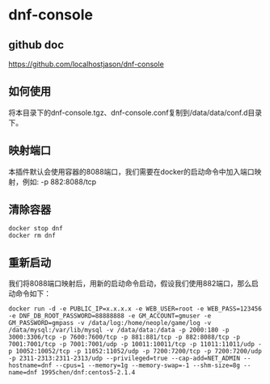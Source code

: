 # dnf-console

## github doc
https://github.com/localhostjason/dnf-console

## 如何使用
将本目录下的dnf-console.tgz、dnf-console.conf复制到/data/data/conf.d目录下。

## 映射端口
本插件默认会使用容器的8088端口，我们需要在docker的启动命令中加入端口映射，例如: -p 882:8088/tcp

## 清除容器
```shell
docker stop dnf
docker rm dnf
```

## 重新启动
我们将8088端口映射后，用新的启动命令启动，假设我们使用882端口，那么启动命令如下：
```shell
docker run -d -e PUBLIC_IP=x.x.x.x -e WEB_USER=root -e WEB_PASS=123456 -e DNF_DB_ROOT_PASSWORD=88888888 -e GM_ACCOUNT=gmuser -e GM_PASSWORD=gmpass -v /data/log:/home/neople/game/log -v /data/mysql:/var/lib/mysql -v /data/data:/data -p 2000:180 -p 3000:3306/tcp -p 7600:7600/tcp -p 881:881/tcp -p 882:8088/tcp -p 7001:7001/tcp -p 7001:7001/udp -p 10011:10011/tcp -p 11011:11011/udp -p 10052:10052/tcp -p 11052:11052/udp -p 7200:7200/tcp -p 7200:7200/udp -p 2311-2313:2311-2313/udp --privileged=true --cap-add=NET_ADMIN --hostname=dnf --cpus=1 --memory=1g --memory-swap=-1 --shm-size=8g --name=dnf 1995chen/dnf:centos5-2.1.4
```
